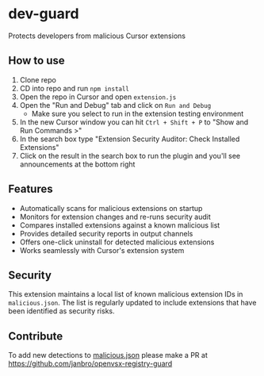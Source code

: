 # dev-guard
Protects developers from malicious Cursor extensions

## How to use
1. Clone repo
1. CD into repo and run `npm install`
1. Open the repo in Cursor and open `extension.js`
1. Open the "Run and Debug" tab and click on `Run and Debug`
    - Make sure you select to run in the extension testing environment
1. In the new Cursor window you can hit `Ctrl + Shift + P` to "Show and Run Commands >"
1. In the search box type "Extension Security Auditor: Check Installed Extensions"
1. Click on the result in the search box to run the plugin and you'll see announcements at the bottom right

## Features
- Automatically scans for malicious extensions on startup
- Monitors for extension changes and re-runs security audit
- Compares installed extensions against a known malicious list
- Provides detailed security reports in output channels
- Offers one-click uninstall for detected malicious extensions
- Works seamlessly with Cursor's extension system

## Security
This extension maintains a local list of known malicious extension IDs in `malicious.json`. The list is regularly updated to include extensions that have been identified as security risks.

## Contribute
To add new detections to [malicious.json](/malicious.json) please make a PR at https://github.com/janbro/openvsx-registry-guard

